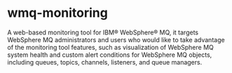 wmq-monitoring
==============

A web-based monitoring tool for IBM® WebSphere® MQ, it targets WebSphere MQ administrators and users who would like to take advantage of the monitoring tool features, such as visualization of WebSphere MQ system health and custom alert conditions for WebSphere MQ objects, including queues, topics, channels, listeners, and queue managers.
